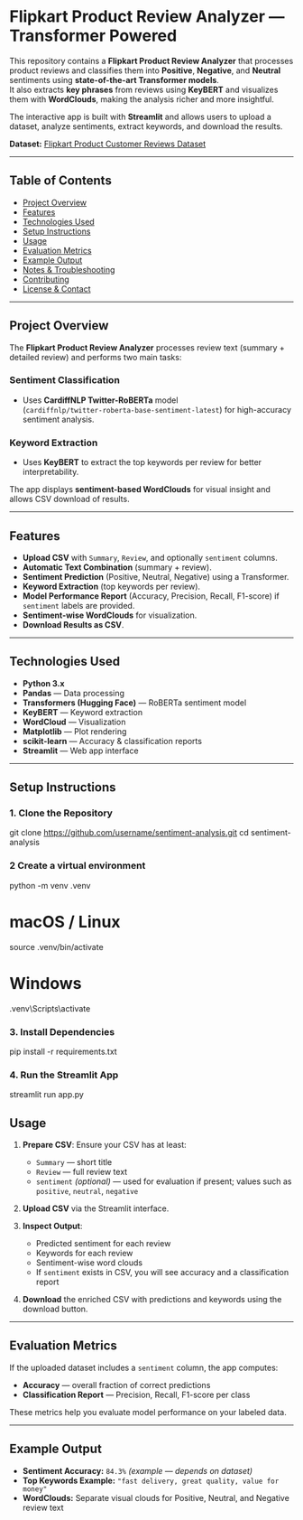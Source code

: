 # Flipkart Product Review Analyzer — Transformer Powered 

This repository contains a **Flipkart Product Review Analyzer** that processes product reviews and classifies them into **Positive**, **Negative**, and **Neutral** sentiments using **state-of-the-art Transformer models**.  
It also extracts **key phrases** from reviews using **KeyBERT** and visualizes them with **WordClouds**, making the analysis richer and more insightful.

The interactive app is built with **Streamlit** and allows users to upload a dataset, analyze sentiments, extract keywords, and download the results.

**Dataset:** [Flipkart Product Customer Reviews Dataset](https://www.kaggle.com/datasets/niraliivaghani/flipkart-product-customer-reviews-dataset)

---

## Table of Contents
- [Project Overview](#project-overview)
- [Features](#features)
- [Technologies Used](#technologies-used)
- [Setup Instructions](#setup-instructions)
- [Usage](#usage)
- [Evaluation Metrics](#evaluation-metrics)
- [Example Output](#example-output)
- [Notes & Troubleshooting](#notes--troubleshooting)
- [Contributing](#contributing)
- [License & Contact](#license--contact)

---

## Project Overview

The **Flipkart Product Review Analyzer** processes review text (summary + detailed review) and performs two main tasks:

### Sentiment Classification
- Uses **CardiffNLP Twitter-RoBERTa** model  
  (`cardiffnlp/twitter-roberta-base-sentiment-latest`) for high-accuracy sentiment analysis.

### Keyword Extraction
- Uses **KeyBERT** to extract the top keywords per review for better interpretability.

The app displays **sentiment-based WordClouds** for visual insight and allows CSV download of results.

---

## Features
- **Upload CSV** with `Summary`, `Review`, and optionally `sentiment` columns.
- **Automatic Text Combination** (summary + review).
- **Sentiment Prediction** (Positive, Neutral, Negative) using a Transformer.
- **Keyword Extraction** (top keywords per review).
- **Model Performance Report** (Accuracy, Precision, Recall, F1-score) if `sentiment` labels are provided.
- **Sentiment-wise WordClouds** for visualization.
- **Download Results as CSV**.

---

## Technologies Used
- **Python 3.x**
- **Pandas** — Data processing
- **Transformers (Hugging Face)** — RoBERTa sentiment model
- **KeyBERT** — Keyword extraction
- **WordCloud** — Visualization
- **Matplotlib** — Plot rendering
- **scikit-learn** — Accuracy & classification reports
- **Streamlit** — Web app interface

---

## Setup Instructions

### 1. Clone the Repository

git clone https://github.com/username/sentiment-analysis.git
cd sentiment-analysis

### 2 Create a virtual environment
python -m venv .venv
# macOS / Linux
source .venv/bin/activate


# Windows
.venv\Scripts\activate

### 3. Install Dependencies
pip install -r requirements.txt

### 4.  Run the Streamlit App
streamlit run app.py

## Usage

1. **Prepare CSV**: Ensure your CSV has at least:
   - `Summary` — short title
   - `Review` — full review text
   - `sentiment` *(optional)* — used for evaluation if present; values such as `positive`, `neutral`, `negative`

2. **Upload CSV** via the Streamlit interface.

3. **Inspect Output**:
   - Predicted sentiment for each review
   - Keywords for each review
   - Sentiment-wise word clouds
   - If `sentiment` exists in CSV, you will see accuracy and a classification report

4. **Download** the enriched CSV with predictions and keywords using the download button.

---

## Evaluation Metrics

If the uploaded dataset includes a `sentiment` column, the app computes:

- **Accuracy** — overall fraction of correct predictions
- **Classification Report** — Precision, Recall, F1-score per class

These metrics help you evaluate model performance on your labeled data.

---

## Example Output

- **Sentiment Accuracy:** `84.3%` *(example — depends on dataset)*
- **Top Keywords Example:** `"fast delivery, great quality, value for money"`
- **WordClouds:** Separate visual clouds for Positive, Neutral, and Negative review text



```bash

